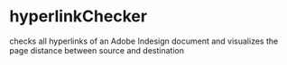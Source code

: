 hyperlinkChecker
================

checks all hyperlinks of an Adobe Indesign document and visualizes the page distance between source and destination

